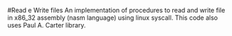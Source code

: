 #Read e Write files
An implementation of procedures to read and write file in x86_32 assembly (nasm language) using linux syscall. This code also uses Paul A. Carter library.
